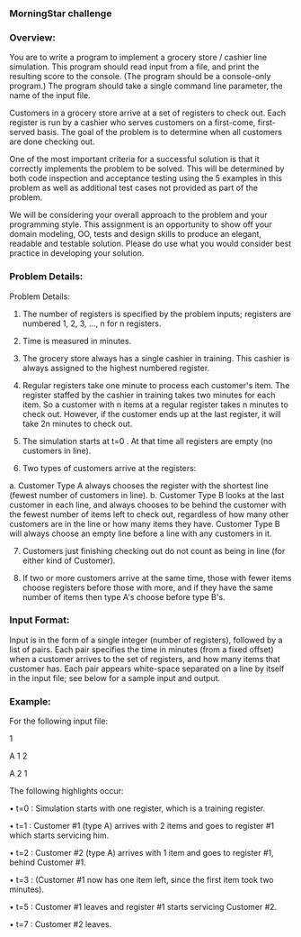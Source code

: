 ### MorningStar challenge

### Overview:
You are to write a program to implement a grocery store / cashier line simulation. This program should read input from a file, and print the resulting score to the console. (The program should be a console-only program.) The program should take a single command line parameter, the name of the input file.

Customers in a grocery store arrive at a set of registers to check out. Each register is run by a cashier who serves customers on a first-come, first-served basis. The goal of the problem is to determine when all customers are done checking out. 

One of the most important criteria for a successful solution is that it correctly implements the problem to be solved. This will be determined by both code inspection and acceptance testing using the 5 examples in this problem as well as additional test cases not provided as part of the problem. 

We will be considering your overall approach to the problem and your programming style. This assignment is an opportunity to show off your domain modeling, OO, tests and design skills to produce an elegant, readable and testable solution. Please do use what you would consider best practice in developing your solution.
### Problem Details:
Problem Details: 

1) The number of registers is specified by the problem inputs; registers are numbered 1, 2, 3, ..., n for n registers. 

2) Time is measured in minutes. 

3) The grocery store always has a single cashier in training. This cashier is always assigned to the highest numbered register. 

4) Regular registers take one minute to process each customer's item. The register staffed by the cashier in training takes two minutes for each item. So a customer with n items at a regular register takes n minutes to check out. However, if the customer ends up at the last register, it will take 2n minutes to check out. 

5) The simulation starts at t=0 . At that time all registers are empty (no customers in line). 

6) Two types of customers arrive at the registers:

a. Customer Type A always chooses the register with the shortest line (fewest number of customers in line).
b. Customer Type B looks at the last customer in each line, and always chooses to be behind the customer with the fewest number of items left to check out, regardless of how many other customers are in the line or how many items they have. Customer Type B will always choose an empty line before a line with any customers in it. 

7) Customers just finishing checking out do not count as being in line (for either kind of Customer). 

8) If two or more customers arrive at the same time, those with fewer items choose registers before those with more, and if they have the same number of items then type A's choose before type B's.


### Input Format: 

Input is in the form of a single integer (number of registers), followed by a list of pairs. Each pair specifies the time in minutes (from a fixed offset) when a customer arrives to the set of registers, and how many items that customer has. Each pair appears white-space separated on a line by itself in the input file; see below for a sample input and output.

### Example:

For the following input file: 

1 

A 1 2 

A 2 1 

The following highlights occur: 

• t=0 : Simulation starts with one register, which is a training register. 

• t=1 : Customer #1 (type A) arrives with 2 items and goes to register #1 which
starts servicing him. 

• t=2 : Customer #2 (type A) arrives with 1 item and goes to register #1, behind 
Customer #1. 

• t=3 : (Customer #1 now has one item left, since the first item took two
minutes). 

• t=5 : Customer #1 leaves and register #1 starts servicing Customer #2. 

• t=7 : Customer #2 leaves.
